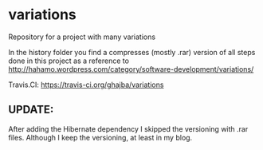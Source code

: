 variations
==========

Repository for a project with many variations

In the history folder you find a compresses (mostly .rar) version of all steps done in this project as a reference to http://hahamo.wordpress.com/category/software-development/variations/

Travis.CI: https://travis-ci.org/ghajba/variations

UPDATE:
-------------
After adding the Hibernate dependency I skipped the versioning with .rar files. Although I keep the versioning, at least in my blog.